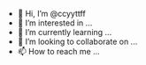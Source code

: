 - 👋 Hi, I’m @ccyyttff
- 👀 I’m interested in ...
- 🌱 I’m currently learning ...
- 💞️ I’m looking to collaborate on ...
- 📫 How to reach me ...

<!---
ccyyttff/ccyyttff is a ✨ special ✨ repository because its `README.md` (this file) appears on your GitHub profile.
You can click the Preview link to take a look at your changes.
--->
